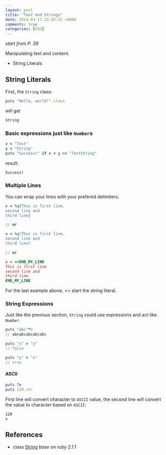 ```yaml
---
layout: post
title: "Text and Strings"
date: 2014-03-17 22:43:52 +0800
comments: true
categories: [CH3] 
---
```


*start from P. 39*

Manipulating text and content.

- String Literals 

<!-- more -->

## String Literals

First, the `String` class:

```ruby
puts "Hello, world!".class
```

will get

```sh
String
```

### Basic expressions just like `Number`s

```ruby
x = "Test"
y = "String"
puts "Success!" if x + y == "TestString"
```

result:

```sh
Success!
```

### Multiple Lines

You can wrap your lines with your prefered delimiters.

```ruby
x = %q{This is first line,
second line and
third line}

// or

x = %q!This is first line,
second line and
third line!

// or

x = <<END_MY_LINE
This is first line
second line and
third line
END_MY_LINE

```

For the last example above, << start the string literal.

### String Expressions

Just like the previous section, `String` could use expressions and act like `Number`.

```ruby
puts "abc"*5
// abcabcabcabcabc

puts "x" > "y"
// false

puts "y" > "x"
// true
```

#### ASCII

```ruby
puts ?x
puts 120.chr
```
First line will convert character to `ASCII` value, the second line will convert the value to character based on `ASCII`:
```sh
120
x
```

## References

- class [String](http://www.ruby-doc.org/core-2.1.1/String.html) *base on ruby 2.1.1*

